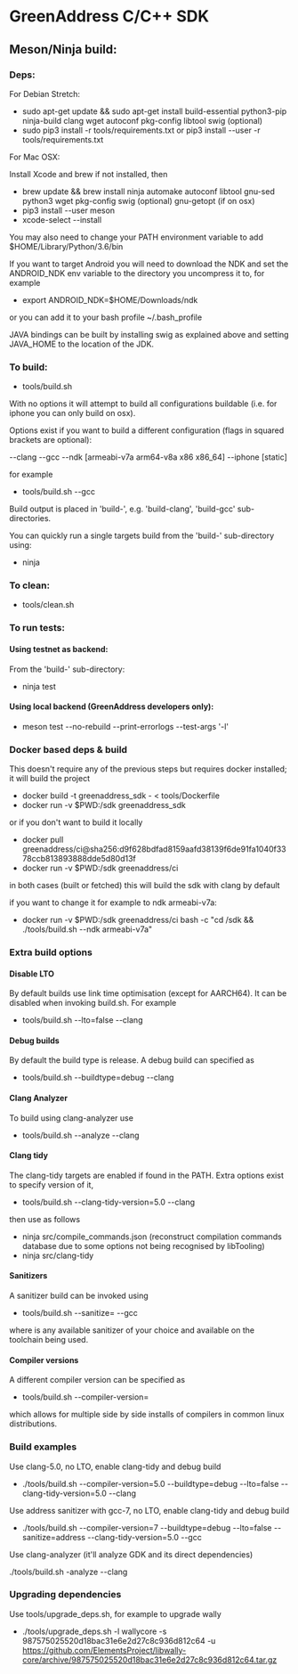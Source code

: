 # GreenAddress C/C++ SDK

## Meson/Ninja build:

### Deps:

For Debian Stretch:

* sudo apt-get update && sudo apt-get install build-essential python3-pip ninja-build clang wget autoconf pkg-config libtool swig (optional)
* sudo pip3 install -r tools/requirements.txt or pip3 install --user -r tools/requirements.txt

For Mac OSX:

Install Xcode and brew if not installed, then

* brew update && brew install ninja automake autoconf libtool gnu-sed python3 wget pkg-config swig (optional) gnu-getopt (if on osx)
* pip3 install --user meson
* xcode-select --install

You may also need to change your PATH environment variable to add $HOME/Library/Python/3.6/bin

If you want to target Android you will need to download the NDK and set the ANDROID_NDK env variable to the directory you uncompress it to, for example

* export ANDROID_NDK=$HOME/Downloads/ndk

or you can add it to your bash profile ~/.bash_profile

JAVA bindings can be built by installing swig as explained above and setting JAVA_HOME to the location of the JDK.

### To build:

* tools/build.sh

With no options it will attempt to build all configurations buildable (i.e. for iphone you can only build on osx).

Options exist if you want to build a different configuration (flags in squared brackets are optional):

--clang
--gcc
--ndk [armeabi-v7a arm64-v8a x86 x86_64]
--iphone [static]

for example

* tools/build.sh --gcc

Build output is placed in 'build-<target>', e.g. 'build-clang', 'build-gcc' sub-directories.

You can quickly run a single targets build from the 'build-<target>' sub-directory using:

* ninja

### To clean:

* tools/clean.sh

### To run tests:

#### Using testnet as backend:

From the 'build-<target>' sub-directory:

* ninja test

#### Using local backend (GreenAddress developers only):

* meson test --no-rebuild --print-errorlogs --test-args '\-l'

### Docker based deps & build

This doesn't require any of the previous steps but requires docker installed; it will build the project

* docker build -t greenaddress_sdk - < tools/Dockerfile
* docker run -v $PWD:/sdk greenaddress_sdk

or if you don't want to build it locally

* docker pull greenaddress/ci@sha256:d9f628bdfad8159aafd38139f6de91fa1040f3378ccb813893888dde5d80d13f
* docker run -v $PWD:/sdk greenaddress/ci

in both cases (built or fetched) this will build the sdk with clang by default

if you want to change it for example to ndk armeabi-v7a:

* docker run -v $PWD:/sdk greenaddress/ci bash -c "cd /sdk && ./tools/build.sh --ndk armeabi-v7a"

### Extra build options

#### Disable LTO

By default builds use link time optimisation (except for AARCH64). It can be disabled when invoking build.sh. For example

* tools/build.sh --lto=false --clang

#### Debug builds

By default the build type is release. A debug build can specified as

* tools/build.sh --buildtype=debug --clang

#### Clang Analyzer

To build using clang-analyzer use

* tools/build.sh --analyze --clang

#### Clang tidy

The clang-tidy targets are enabled if found in the PATH. Extra options exist to specify version of it,

* tools/build.sh --clang-tidy-version=5.0 --clang

then use as follows

* ninja src/compile_commands.json (reconstruct compilation commands database due to some options not being recognised by libTooling)
* ninja src/clang-tidy

#### Sanitizers

A sanitizer build can be invoked using

* tools/build.sh --sanitize=<type> --gcc

where <type> is any available sanitizer of your choice and available on the toolchain being used.

#### Compiler versions

A different compiler version can be specified as

* tools/build.sh --compiler-version=<version>

which allows for multiple side by side installs of compilers in common linux distributions.

### Build examples

Use clang-5.0, no LTO, enable clang-tidy and debug build

* ./tools/build.sh --compiler-version=5.0 --buildtype=debug --lto=false --clang-tidy-version=5.0 --clang

Use address sanitizer with gcc-7, no LTO, enable clang-tidy and debug build

* ./tools/build.sh --compiler-version=7 --buildtype=debug --lto=false --sanitize=address --clang-tidy-version=5.0 --gcc

Use clang-analyzer (it'll analyze GDK and its direct dependencies)

./tools/build.sh -analyze --clang

### Upgrading dependencies

Use tools/upgrade_deps.sh, for example to upgrade wally

* ./tools/upgrade_deps.sh -l wallycore -s 987575025520d18bac31e6e2d27c8c936d812c64 -u https://github.com/ElementsProject/libwally-core/archive/987575025520d18bac31e6e2d27c8c936d812c64.tar.gz
